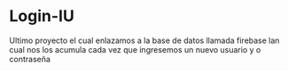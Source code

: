 # Login-IU
Ultimo proyecto el cual enlazamos a la base de datos llamada firebase lan cual nos los acumula cada vez que ingresemos un nuevo usuario y o contraseña 
